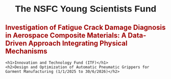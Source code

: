 <html lang="en">
<head>
    <meta charset="UTF-8">
    <meta name="viewport" content="width=device-width, initial-scale=1.0">
    <style>
        h1 {
            text-align: center;
            font-weight: bold;
            font-family: Arial, sans-serif;
        }
        h2 {
            color: #a00000;
        }
        h3 {
            margin-left: 20px;
            font-weight: normal;
        }
        hr {
            border: none;
            height: 2px;
            background-color: #ccc;
            margin: 20px 0;
        }
        img {
            display: block;
            margin: 0 auto;
            max-width: 100%;
            height: auto;
        }
    </style>
    <title>Funds</title>
</head>
<body>
    <h1>The NSFC Young Scientists Fund</h1>
    <h2>Investigation of Fatigue Crack Damage Diagnosis in Aerospace Composite Materials: A Data-Driven Approach Integrating Physical Mechanisms</h2>

    <h1>Innovation and Technology Fund (ITF)</h1>
    <h2>Design and Optimization of Automatic Pneumatic Grippers for Garment Manufacturing (1/1/2025 to 30/6/2026)</h2>
</body>
</html>

